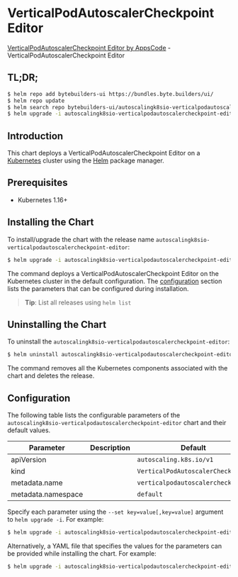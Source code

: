# VerticalPodAutoscalerCheckpoint Editor

[VerticalPodAutoscalerCheckpoint Editor by AppsCode](https://byte.builders) - VerticalPodAutoscalerCheckpoint Editor

## TL;DR;

```bash
$ helm repo add bytebuilders-ui https://bundles.byte.builders/ui/
$ helm repo update
$ helm search repo bytebuilders-ui/autoscalingk8sio-verticalpodautoscalercheckpoint-editor --version=v0.4.8
$ helm upgrade -i autoscalingk8sio-verticalpodautoscalercheckpoint-editor bytebuilders-ui/autoscalingk8sio-verticalpodautoscalercheckpoint-editor -n default --create-namespace --version=v0.4.8
```

## Introduction

This chart deploys a VerticalPodAutoscalerCheckpoint Editor on a [Kubernetes](http://kubernetes.io) cluster using the [Helm](https://helm.sh) package manager.

## Prerequisites

- Kubernetes 1.16+

## Installing the Chart

To install/upgrade the chart with the release name `autoscalingk8sio-verticalpodautoscalercheckpoint-editor`:

```bash
$ helm upgrade -i autoscalingk8sio-verticalpodautoscalercheckpoint-editor bytebuilders-ui/autoscalingk8sio-verticalpodautoscalercheckpoint-editor -n default --create-namespace --version=v0.4.8
```

The command deploys a VerticalPodAutoscalerCheckpoint Editor on the Kubernetes cluster in the default configuration. The [configuration](#configuration) section lists the parameters that can be configured during installation.

> **Tip**: List all releases using `helm list`

## Uninstalling the Chart

To uninstall the `autoscalingk8sio-verticalpodautoscalercheckpoint-editor`:

```bash
$ helm uninstall autoscalingk8sio-verticalpodautoscalercheckpoint-editor -n default
```

The command removes all the Kubernetes components associated with the chart and deletes the release.

## Configuration

The following table lists the configurable parameters of the `autoscalingk8sio-verticalpodautoscalercheckpoint-editor` chart and their default values.

|     Parameter      | Description |                   Default                    |
|--------------------|-------------|----------------------------------------------|
| apiVersion         |             | <code>autoscaling.k8s.io/v1</code>           |
| kind               |             | <code>VerticalPodAutoscalerCheckpoint</code> |
| metadata.name      |             | <code>verticalpodautoscalercheckpoint</code> |
| metadata.namespace |             | <code>default</code>                         |


Specify each parameter using the `--set key=value[,key=value]` argument to `helm upgrade -i`. For example:

```bash
$ helm upgrade -i autoscalingk8sio-verticalpodautoscalercheckpoint-editor bytebuilders-ui/autoscalingk8sio-verticalpodautoscalercheckpoint-editor -n default --create-namespace --version=v0.4.8 --set apiVersion=autoscaling.k8s.io/v1
```

Alternatively, a YAML file that specifies the values for the parameters can be provided while
installing the chart. For example:

```bash
$ helm upgrade -i autoscalingk8sio-verticalpodautoscalercheckpoint-editor bytebuilders-ui/autoscalingk8sio-verticalpodautoscalercheckpoint-editor -n default --create-namespace --version=v0.4.8 --values values.yaml
```
